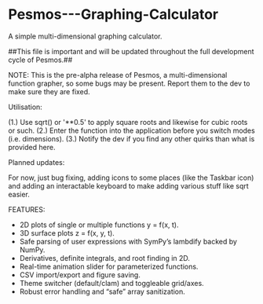 # Pesmos---Graphing-Calculator
A simple multi-dimensional graphing calculator. 

##This file is important and will be updated throughout the full development cycle of Pesmos.##

NOTE: This is the pre-alpha release of Pesmos, a multi-dimensional function grapher, so some bugs may be present. Report them to the dev to make sure they are fixed. 


Utilisation: 

(1.) Use sqrt() or '**0.5'  to apply square roots and likewise for cubic roots or such. 
(2.) Enter the function into the application before you switch modes (i.e. dimensions). 
(3.) Notify the dev if you find any other quirks than what is provided here.


Planned updates:

For now, just bug fixing, adding icons to some places (like the Taskbar icon) and adding an interactable keyboard to make adding various stuff like sqrt easier. 


FEATURES:

- 2D plots of single or multiple functions y = f(x, t).
- 3D surface plots z = f(x, y, t).
- Safe parsing of user expressions with SymPy’s lambdify backed by NumPy.
- Derivatives, definite integrals, and root finding in 2D.
- Real-time animation slider for parameterized functions.
- CSV import/export and figure saving.
- Theme switcher (default/clam) and toggleable grid/axes.
- Robust error handling and “safe” array sanitization.

